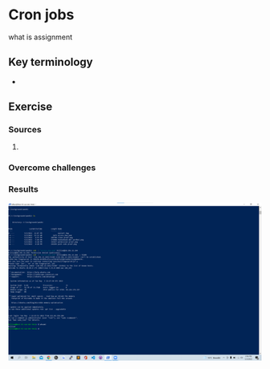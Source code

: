 # Cron jobs 
what is assignment

## Key terminology
 - 
 


## Exercise
### Sources
1. 



### Overcome challenges



### Results
![alt text](https://github.com/TechGrounds-Cloud8/cloud8-Killian97/blob/main/00_includes/login%20bewijs.png)